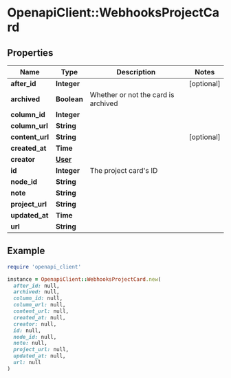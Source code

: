 # OpenapiClient::WebhooksProjectCard

## Properties

| Name | Type | Description | Notes |
| ---- | ---- | ----------- | ----- |
| **after_id** | **Integer** |  | [optional] |
| **archived** | **Boolean** | Whether or not the card is archived |  |
| **column_id** | **Integer** |  |  |
| **column_url** | **String** |  |  |
| **content_url** | **String** |  | [optional] |
| **created_at** | **Time** |  |  |
| **creator** | [**User**](User.md) |  |  |
| **id** | **Integer** | The project card&#39;s ID |  |
| **node_id** | **String** |  |  |
| **note** | **String** |  |  |
| **project_url** | **String** |  |  |
| **updated_at** | **Time** |  |  |
| **url** | **String** |  |  |

## Example

```ruby
require 'openapi_client'

instance = OpenapiClient::WebhooksProjectCard.new(
  after_id: null,
  archived: null,
  column_id: null,
  column_url: null,
  content_url: null,
  created_at: null,
  creator: null,
  id: null,
  node_id: null,
  note: null,
  project_url: null,
  updated_at: null,
  url: null
)
```

